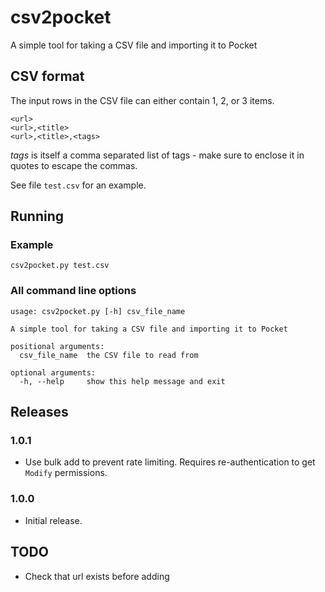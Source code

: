 # csv2pocket

A simple tool for taking a CSV file and importing it to Pocket

## CSV format

The input rows in the CSV file can either contain 1, 2, or 3 items.

```shell
<url>
<url>,<title>
<url>,<title>,<tags>
```

*tags* is itself a comma separated list of tags - make sure to enclose it in
quotes to escape the commas.

See file `test.csv` for an example.

## Running

### Example

```shell
csv2pocket.py test.csv
```

### All command line options

```shell
usage: csv2pocket.py [-h] csv_file_name

A simple tool for taking a CSV file and importing it to Pocket

positional arguments:
  csv_file_name  the CSV file to read from

optional arguments:
  -h, --help     show this help message and exit
```

## Releases

### 1.0.1

-   Use bulk add to prevent rate limiting. Requires re-authentication to get
`Modify` permissions.

### 1.0.0

-   Initial release.

## TODO

-   Check that url exists before adding

